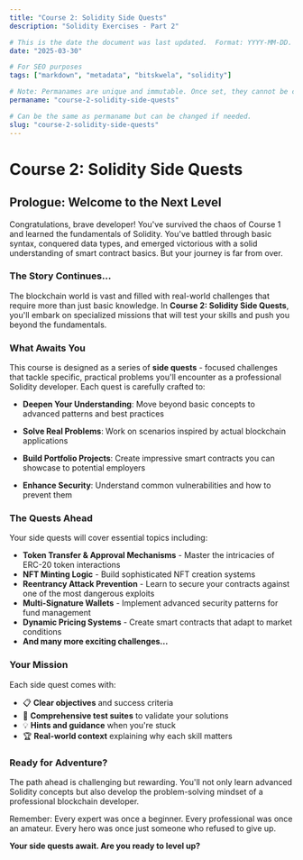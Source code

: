 ```yaml
---
title: "Course 2: Solidity Side Quests"
description: "Solidity Exercises - Part 2"

# This is the date the document was last updated.  Format: YYYY-MM-DD.
date: "2025-03-30"

# For SEO purposes
tags: ["markdown", "metadata", "bitskwela", "solidity"]

# Note: Permanames are unique and immutable. Once set, they cannot be changed.  You may change the filename but not this.
permaname: "course-2-solidity-side-quests"

# Can be the same as permaname but can be changed if needed.
slug: "course-2-solidity-side-quests"
---
```


# Course 2: Solidity Side Quests

## Prologue: Welcome to the Next Level

Congratulations, brave developer! You've survived the chaos of Course 1 and learned the fundamentals of Solidity. You've battled through basic syntax, conquered data types, and emerged victorious with a solid understanding of smart contract basics. But your journey is far from over.

### The Story Continues...

The blockchain world is vast and filled with real-world challenges that require more than just basic knowledge. In **Course 2: Solidity Side Quests**, you'll embark on specialized missions that will test your skills and push you beyond the fundamentals.

### What Awaits You

This course is designed as a series of **side quests** - focused challenges that tackle specific, practical problems you'll encounter as a professional Solidity developer. Each quest is carefully crafted to:

- **Deepen Your Understanding**: Move beyond basic concepts to advanced patterns and best practices
- **Solve Real Problems**: Work on scenarios inspired by actual blockchain applications
- **Build Portfolio Projects**: Create impressive smart contracts you can showcase to potential employers

- **Enhance Security**: Understand common vulnerabilities and how to prevent them

### The Quests Ahead

Your side quests will cover essential topics including:

- **Token Transfer & Approval Mechanisms** - Master the intricacies of ERC-20 token interactions
- **NFT Minting Logic** - Build sophisticated NFT creation systems
- **Reentrancy Attack Prevention** - Learn to secure your contracts against one of the most dangerous exploits
- **Multi-Signature Wallets** - Implement advanced security patterns for fund management
- **Dynamic Pricing Systems** - Create smart contracts that adapt to market conditions
- **And many more exciting challenges...**

### Your Mission

Each side quest comes with:

- 📋 **Clear objectives** and success criteria
- 🧪 **Comprehensive test suites** to validate your solutions
- 💡 **Hints and guidance** when you're stuck
- 🏆 **Real-world context** explaining why each skill matters

### Ready for Adventure?

The path ahead is challenging but rewarding. You'll not only learn advanced Solidity concepts but also develop the problem-solving mindset of a professional blockchain developer.

Remember: Every expert was once a beginner. Every professional was once an amateur. Every hero was once just someone who refused to give up.

**Your side quests await. Are you ready to level up?**
